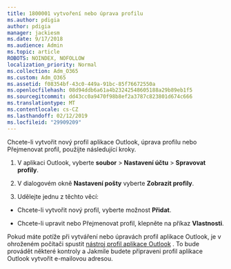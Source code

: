 ```yaml
---
title: 1800001 vytvoření nebo úprava profilu
ms.author: pdigia
author: pdigia
manager: jackiesm
ms.date: 9/17/2018
ms.audience: Admin
ms.topic: article
ROBOTS: NOINDEX, NOFOLLOW
localization_priority: Normal
ms.collection: Adm_O365
ms.custom: Adm_O365
ms.assetid: f08354bf-43c0-449a-91bc-85f76672550a
ms.openlocfilehash: 08d94ddb6a61a4b23242548605188a29b89eb1f5
ms.sourcegitcommit: dd43cc0a9470f98b8ef2a3787c823801d674c666
ms.translationtype: MT
ms.contentlocale: cs-CZ
ms.lasthandoff: 02/12/2019
ms.locfileid: "29909209"
---
```

Chcete-li vytvořit nový profil aplikace Outlook, úprava profilu nebo Přejmenovat profil, použijte následující kroky.
  
1. V aplikaci Outlook, vyberte **soubor** \> **Nastavení účtu** \> **Spravovat profily**.
    
2. V dialogovém okně **Nastavení pošty** vyberte **Zobrazit profily**.
    
3. Udělejte jednu z těchto věcí:
    
  - Chcete-li vytvořit nový profil, vyberte možnost **Přidat**.
    
  - Chcete-li upravit nebo Přejmenovat profil, klepněte na příkaz **Vlastnosti**.
    
Pokud máte potíže při vytváření nebo úpravách profil aplikace Outlook, je v ohroženém počítači spustit [nástroj profil aplikace Outlook](https://aka.ms/SaRA-OutlookSetupProfile) . To bude provádět některé kontroly a Jakmile budete připraveni profil aplikace Outlook vytvořit e-mailovou adresou. 
  

